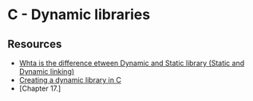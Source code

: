 # C - Dynamic libraries
## Resources
* [Whta is the difference etween Dynamic and Static library (Static and Dynamic linking)](https://intranet.alxswe.com/rltoken/XLLmLISlteUIxrLzNdm3_Q)
* [Creating a dynamic library in C](https://intranet.alxswe.com/rltoken/kNeByCwDzg1CI6EpnDFoPA)
* [Chapter 17.]